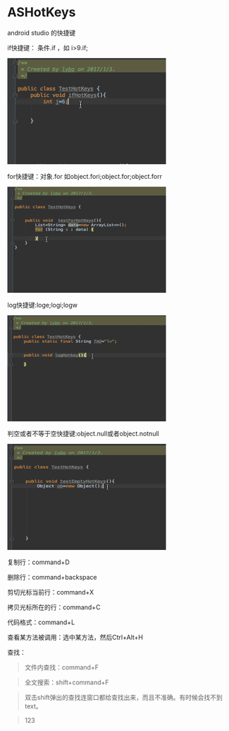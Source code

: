 # ASHotKeys
android studio 的快捷键

if快捷键： 条件.if  ，如  i>9.if;    

![gif](https://github.com/MtelApp/ASHotKeys/raw/master/ifHotKeys.gif "ifHotKeys")

for快捷键：对象.for 如object.fori;object.for;object.forr

![gif](https://github.com/MtelApp/ASHotKeys/raw/master/forHotKeys.gif "forHotKeys")

log快捷键:loge;logi;logw

![gif](https://github.com/MtelApp/ASHotKeys/raw/master/logHotKeys.gif "logHotKeys")

判空或者不等于空快捷键:object.null或者object.notnull

![gif](https://github.com/MtelApp/ASHotKeys/raw/master/nullHotKeys.gif "nullHotKeys")

复制行：command+D

删除行：command+backspace

剪切光标当前行：command+X

拷贝光标所在的行：command+C

代码格式：command+L

查看某方法被调用：选中某方法，然后Ctrl+Alt+H

查找：
>文件内查找：command+F

>全文搜索：shift+command+F

>双击shift弹出的查找连窗口都给查找出来，而且不准确。有时候会找不到text。



>123
